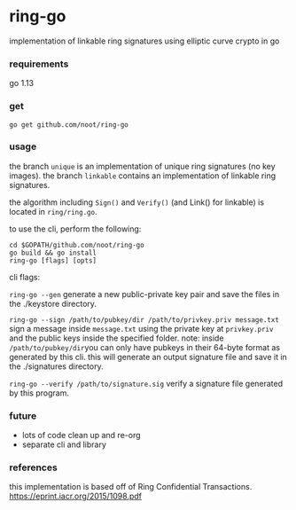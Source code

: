 # ring-go
implementation of linkable ring signatures using elliptic curve crypto in go

### requirements
go 1.13

### get
`go get github.com/noot/ring-go`

### usage	
the branch `unique` is an implementation of unique ring signatures (no key images). the branch `linkable` contains an implementation of linkable ring signatures.

the algorithm including `Sign()` and `Verify()` (and Link() for linkable) is located in `ring/ring.go`.

to use the cli, perform the following:
```
cd $GOPATH/github.com/noot/ring-go
go build && go install
ring-go [flags] [opts]
```

cli flags:

`ring-go --gen` generate a new public-private key pair and save the files in the ./keystore directory.

`ring-go --sign /path/to/pubkey/dir /path/to/privkey.priv message.txt` sign a message inside `message.txt` using the private key at `privkey.priv` and the public keys inside the specified folder. note: inside `/path/to/pubkey/dir`you can only have pubkeys in their 64-byte format as generated by this cli. this will generate an output signature file and save it in the ./signatures directory.

`ring-go --verify /path/to/signature.sig` verify a signature file generated by this program.

### future
* lots of code clean up and re-org
* separate cli and library

### references
this implementation is based off of Ring Confidential Transactions. https://eprint.iacr.org/2015/1098.pdf
